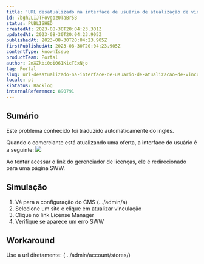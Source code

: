 ```yaml
---
title: 'URL desatualizado na interface de usuário de atualização de vinculação'
id: 7bgh2LIJTFovgoz0TaBr5B
status: PUBLISHED
createdAt: 2023-08-30T20:04:23.301Z
updatedAt: 2023-08-30T20:04:23.905Z
publishedAt: 2023-08-30T20:04:23.905Z
firstPublishedAt: 2023-08-30T20:04:23.905Z
contentType: knownIssue
productTeam: Portal
author: 2mXZkbi0oi061KicTExNjo
tag: Portal
slug: url-desatualizado-na-interface-de-usuario-de-atualizacao-de-vinculacao
locale: pt
kiStatus: Backlog
internalReference: 890791
---
```


## Sumário

<div class="alert alert-info">
  <p>Este problema conhecido foi traduzido automaticamente do inglês.</p>
</div>


Quando o comerciante está atualizando uma oferta, a interface do usuário é a seguinte:
 ![](https://vtexhelp.zendesk.com/attachments/token/UfffIyuM7K7isQMiPnAqRvSiW/?name=image.png)

Ao tentar acessar o link do gerenciador de licenças, ele é redirecionado para uma página SWW.

## Simulação



1. Vá para a configuração do CMS (.../admin/a)
2. Selecione um site e clique em atualizar vinculação
3. Clique no link License Manager
4. Verifique se aparece um erro SWW

## Workaround


Use a url diretamente: (.../admin/account/stores/)





